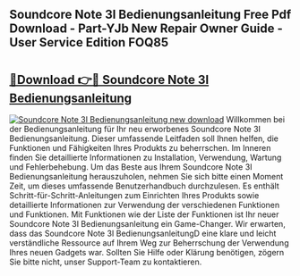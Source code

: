 ## Soundcore Note 3I Bedienungsanleitung Free Pdf Download - Part-YJb New Repair Owner Guide - User Service Edition FOQ85

# <h2><a href="http://df2czi.blite.top/?on=Soundcore+Note+3I+Bedienungsanleitung">🔗Download 👉🔴 Soundcore Note 3I Bedienungsanleitung</a></h2>

[![Soundcore Note 3I Bedienungsanleitung new download](https://i.imgur.com/lujVjoI.png)](http://df2czi.blite.top/?on=Soundcore+Note+3I+Bedienungsanleitung)
Willkommen bei der Bedienungsanleitung für Ihr neu erworbenes Soundcore Note 3I Bedienungsanleitung. Dieser umfassende Leitfaden soll Ihnen helfen, die Funktionen und Fähigkeiten Ihres Produkts zu beherrschen. Im Inneren finden Sie detaillierte Informationen zu Installation, Verwendung, Wartung und Fehlerbehebung. Um das Beste aus Ihrem Soundcore Note 3I Bedienungsanleitung herauszuholen, nehmen Sie sich bitte einen Moment Zeit, um dieses umfassende Benutzerhandbuch durchzulesen. Es enthält Schritt-für-Schritt-Anleitungen zum Einrichten Ihres Produkts sowie detaillierte Informationen zur Verwendung der verschiedenen Funktionen und Funktionen. Mit Funktionen wie der Liste der Funktionen ist Ihr neuer Soundcore Note 3I Bedienungsanleitung ein Game-Changer. Wir erwarten, dass das Soundcore Note 3I BedienungsanleitungD eine klare und leicht verständliche Ressource auf Ihrem Weg zur Beherrschung der Verwendung Ihres neuen Gadgets war. Sollten Sie Hilfe oder Klärung benötigen, zögern Sie bitte nicht, unser Support-Team zu kontaktieren.
